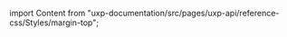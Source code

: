 
import Content from "uxp-documentation/src/pages/uxp-api/reference-css/Styles/margin-top";

<Content query="product=xd"/>
